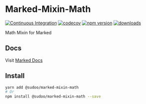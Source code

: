 # Marked-Mixin-Math

[![Continuous Integration](https://github.com/SudoDotDog/Marked-Mixin-Math/actions/workflows/ci.yml/badge.svg)](https://github.com/SudoDotDog/Marked-Mixin-Math/actions/workflows/ci.yml)
[![codecov](https://codecov.io/gh/SudoDotDog/Marked-Mixin-Math/branch/main/graph/badge.svg)](https://codecov.io/gh/SudoDotDog/Marked-Mixin-Math)
[![npm version](https://badge.fury.io/js/%40sudoo%2Fmarked-mixin-math.svg)](https://www.npmjs.com/package/@sudoo/marked-mixin-math)
[![downloads](https://img.shields.io/npm/dm/@sudoo/marked-mixin-math.svg)](https://www.npmjs.com/package/@sudoo/marked-mixin-math)

Math Mixin for Marked

## Docs

Visit [Marked Docs](https://marked.sudo.dog/)

## Install

```sh
yarn add @sudoo/marked-mixin-math
# Or
npm install @sudoo/marked-mixin-math --save
```
